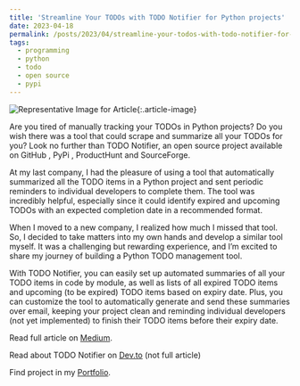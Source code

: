 ```yaml
---
title: 'Streamline Your TODOs with TODO Notifier for Python projects'
date: 2023-04-18
permalink: /posts/2023/04/streamline-your-todos-with-todo-notifier-for-python-projects/
tags:
  - programming
  - python
  - todo
  - open source
  - pypi
---
```


![Representative Image for
Article](https://user-images.githubusercontent.com/37182127/233436178-26c2b4be-e630-4f9b-b4c9-d58424bd365d.png){:.article-image}

Are you tired of manually tracking your TODOs in Python projects? Do you wish there was
a tool that could scrape and summarize all your TODOs for you? Look no further than TODO
Notifier, an open source project available on GitHub , PyPi , ProductHunt and
SourceForge.

At my last company, I had the pleasure of using a tool that automatically summarized all
the TODO items in a Python project and sent periodic reminders to individual developers
to complete them. The tool was incredibly helpful, especially since it could identify
expired and upcoming TODOs with an expected completion date in a recommended format.

When I moved to a new company, I realized how much I missed that tool. So, I decided to
take matters into my own hands and develop a similar tool myself. It was a challenging
but rewarding experience, and I’m excited to share my journey of building a Python TODO
management tool.

With TODO Notifier, you can easily set up automated summaries of all your TODO items in
code by module, as well as lists of all expired TODO items and upcoming (to be expired)
TODO items based on expiry date. Plus, you can customize the tool to automatically
generate and send these summaries over email, keeping your project clean and reminding
individual developers (not yet implemented) to finish their TODO items before their
expiry date.

Read full article on
[Medium](https://at-k.medium.com/streamline-your-todos-with-todo-notifier-for-python-projects-6f95c03a2d34).

Read about TODO Notifier on [Dev.to](https://dev.to/atkumar/streamline-your-todos-with-todo-notifier-for-python-projects-5fpe)
(not full article)

Find project in my
[Portfolio](https://ashu-tosh-kumar.github.io/portfolio/portfolio-99999-todonotifier/).
